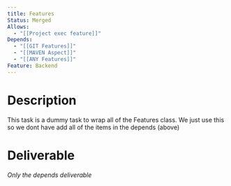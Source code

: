 ```yaml
---
title: Features
Status: Merged
Allows:
  - "[[Project exec feature]]"
Depends:
  - "[[GIT Features]]"
  - "[[MAVEN Aspect]]"
  - "[[ANY Features]]"
Feature: Backend
---
```

# Description
This task is a dummy task to wrap all of the Features class.
We just use this so we dont have add all of the items in the depends (above)
# Deliverable
_Only the depends deliverable_